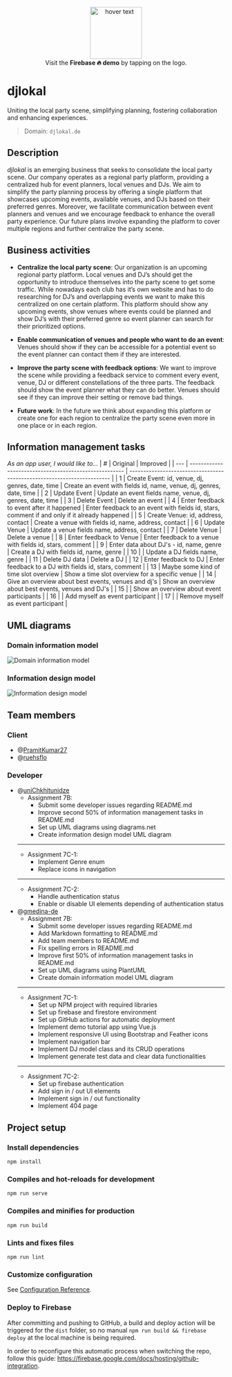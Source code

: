 <p align="center">
  <a href="https://webapp23-group5.web.app/"><img src="public/favicon.svg?raw=true" width="120" title="hover text"></a>
  <br>
  Visit the <b>Firebase 🔥 demo</b> by tapping on the logo.
</p>

# djlokal

Uniting the local party scene, simplifying planning, fostering collaboration and enhancing experiences.

> Domain: `djlokal.de`

## Description

_djlokal_ is an emerging business that seeks to consolidate the local party scene.
Our company operates as a regional party platform, providing a centralized hub for event planners, local venues and DJs.
We aim to simplify the party planning process by offering a single platform that showcases upcoming events, available venues, and DJs based on their preferred genres.
Moreover, we facilitate communication between event planners and venues and we encourage feedback to enhance the overall party experience.
Our future plans involve expanding the platform to cover multiple regions and further centralize the party scene.

## Business activities

- **Centralize the local party scene**:
  Our organization is an upcoming regional party platform.
  Local venues and DJ’s should get the opportunity to introduce themselves into the party scene to get some traffic.
  While nowadays each club has it’s own website and has to do researching for DJ’s and overlapping events we want to make this centralized on one certain platform.
  This platform should show any upcoming events, show venues where events could be planned and show DJ’s with their preferred genre so event planner can search for their prioritized options.

- **Enable communication of venues and people who want to do an event**:
  Venues should show if they can be accessible for a potential event so the event planner can contact them if they are interested.

- **Improve the party scene with feedback options**:
  We want to improve the scene while providing a feedback service to comment every event, venue, DJ or different constellations of the three parts.
  The feedback should show the event planner what they can do better.
  Venues should see if they can improve their setting or remove bad things.

- **Future work**:
  In the future we think about expanding this platform or create one for each region to centralize the party scene even more in one place or in each region.

## Information management tasks

_As an app user, I would like to..._
| # | Original | Improved |
| --- | ------------------------------------------------------ | ----------------------------------------------------------------------- |
| 1 | Create Event: id, venue, dj, genres, date, time | Create an event with fields id, name, venue, dj, genres, date, time |
| 2 | Update Event | Update an event fields name, venue, dj, genres, date, time |
| 3 | Delete Event | Delete an event |
| 4 | Enter feedback to event after it happened | Enter feedback to an event with fields id, stars, comment if and only if it already happened |
| 5 | Create Venue: id, address, contact | Create a venue with fields id, name, address, contact |
| 6 | Update Venue | Update a venue fields name, address, contact |
| 7 | Delete Venue | Delete a venue |
| 8 | Enter feedback to Venue | Enter feedback to a venue with fields id, stars, comment |
| 9 | Enter data about DJ's - id, name, genre | Create a DJ with fields id, name, genre |
| 10 | | Update a DJ fields name, genre |
| 11 | Delete DJ data | Delete a DJ |
| 12 | Enter feedback to DJ | Enter feedback to a DJ with fields id, stars, comment |
| 13 | Maybe some kind of time slot overview | Show a time slot overview for a specific venue |
| 14 | Give an overview about best events, venues and dj's | Show an overview about best events, venues and DJ's |
| 15 | | Show an overview about event participants |
| 16 | | Add myself as event participant |
| 17 | | Remove myself as event participant |

## UML diagrams

### Domain information model

![Domain information model](uml/dim.png?raw=true)

### Information design model

![Information design model](uml/idm.jpg?raw=true)

## Team members

### Client

- @[PramitKumar27](https://github.com/PramitKumar27)
- @[ruehsflo](https://github.com/ruehsflo)

### Developer

- @[uniChkhitunidze](https://github.com/uniChkhitunidze)
  - Assignment 7B:
    - Submit some developer issues regarding README.md
    - Improve second 50% of information management tasks in README.md
    - Set up UML diagrams using diagrams.net
    - Create information design model UML diagram
  ***
  - Assignment 7C-1:
    - Implement Genre enum
    - Replace icons in navigation
  ***
  - Assignment 7C-2:
    - Handle authentication status
    - Enable or disable UI elements depending of authentication status
- @[gmedina-de](https://github.com/gmedina-de)
  - Assignment 7B:
    - Submit some developer issues regarding README.md
    - Add Markdown formatting to README.md
    - Add team members to README.md
    - Fix spelling errors in README.md
    - Improve first 50% of information management tasks in README.md
    - Set up UML diagrams using PlantUML
    - Create domain information model UML diagram
  ***
  - Assignment 7C-1:
    - Set up NPM project with required libraries
    - Set up firebase and firestore environment
    - Set up GitHub actions for automatic deployment
    - Implement demo tutorial app using Vue.js
    - Implement responsive UI using Bootstrap and Feather icons
    - Implement navigation bar
    - Implement DJ model class and its CRUD operations
    - Implement generate test data and clear data functionalities
  ***
  - Assignment 7C-2:
    - Set up firebase authentication
    - Add sign in / out UI elements
    - Implement sign in / out functionality
    - Implement 404 page

## Project setup
### Install dependencies
```
npm install
```

### Compiles and hot-reloads for development
```
npm run serve
```

### Compiles and minifies for production
```
npm run build
```

### Lints and fixes files
```
npm run lint
```

### Customize configuration
See [Configuration Reference](https://cli.vuejs.org/config/).

### Deploy to Firebase
After committing and pushing to GitHub, 
a build and deploy action will be triggered for the `dist` folder, 
so no manual `npm run build && firebase deploy` at the local machine is being required.

In order to reconfigure this automatic process when switching the repo, follow this guide: https://firebase.google.com/docs/hosting/github-integration.